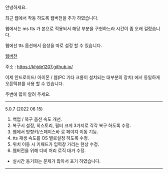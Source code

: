 안녕하세요. 

최근 웹에서 작동 하도록 웹버전을 추가 하였습니다. 

웹에서는 ms tts 가 본으로 적용되서 해당 부분을 구현하느라 시간이 좀 오래 걸렸습니다. 

웹에선 tts 옵션에서 음성을 따로 설정 할 수 있습니다. 

[웹버전](https://khjde1207.github.io/)

주소 : https://khjde1207.github.io/

이제 안드로이드/ 아이폰 / 웹(PC 기타 크롬이 설치되는 대부분의 장치) 에서 동일하게 오픈텍뷰를 사용 할 수 있습니다. 

주변에 많이 알려 주세요. 

---
5.0.7 (2022 06 15)
1. 백업 / 복구 옵션 속도 개선. 
2. 복구시 설정, 히스토리, 필터 크게 3가지로 각각 복구 하도록 수정. 
3. 웹에서 방향키/스페이스바 로 페이지 이동 기능. 
4. tts 재생 속도를 OS 별로설정 하도록 수정. 
5. 위치 이동 시 키패드가 입력창 가리는 현상 수정. 
6. 웹버전을 위해 디비 처리 로직 대거 수정. 

* 실시간 동기화는 문제가 많아서 포기 하였습니다. 

---